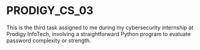 # PRODIGY_CS_03
This is the third task assigned to me during my cybersecurity internship at Prodigy InfoTech, involving a straightforward Python program to evaluate password complexity or strength.
